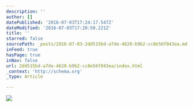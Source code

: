 ```yaml
---
description: ''
author: []
datePublished: '2016-07-03T17:24:17.547Z'
dateModified: '2016-07-03T17:20:50.221Z'
title: ''
starred: false
sourcePath: _posts/2016-07-03-2dd515bd-a7de-4620-b9b2-cc8e56f043ea.md
inFeed: true
hasPage: true
inNav: false
url: 2dd515bd-a7de-4620-b9b2-cc8e56f043ea/index.html
_context: 'http://schema.org'
_type: Article

---
```

![](https://the-grid-user-content.s3-us-west-2.amazonaws.com/2f974cb4-30a3-4e22-8841-1499a4e952bb.gif)